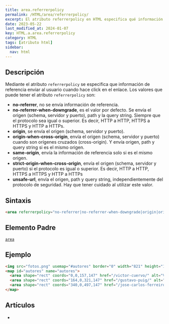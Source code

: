 ```yaml
---
title: area.referrerpolicy
permalink: /HTML/area/referrerpolicy/
excerpt: El atributo referrerpolicy en HTML especifica qué información de referencia enviar al usuario al hacer clic en un enlace. Los valores posibles son: no-referrer, no-referrer-when-downgrade, origin, origin-when-cross-origin, same-origin, strict-origin-when-cross-origin, unsafe-url.
date: 2023-05-22
last_modified_at: 2024-01-07
key: HTML.a.area.referrerpolicy
category: HTML
tags: [atributo html]
sidebar:
  nav: html
---
```


## Descripción


Mediante el atributo `referrerpolicy` se especifica que información de referencia enviar al usuario cuando hace click en el enlace. Los valores que puede tener el atributo `referrerpolicy` son:

- **no-referrer**, no se envía información de referencia.
- **no-referrer-when-downgrade**, es el valor por defecto. Se envía el origen (schema, servidor y puerto), path y la query string. Siempre que el protocolo sea igual o superior. Es decir, HTTP a HTTP, HTTPS a HTTPS y HTTP a HTTPs.
- **origin**, se envía el origen (schema, servidor y puerto).
- **origin-when-cross-origin**, envía el origen (schema, servidor y puerto) cuando son orígenes cruzados (cross-origin). Y envía origen, path y query string si es el mismo origen.
- **same-origin**, envía la información de referencia solo si es el mismo origen.
- **strict-origin-when-cross-origin**, envía el origen (schema, servidor y puerto) si el protocolo es igual o superior. Es decir, HTTP a HTTP, HTTPS a HTTPS y HTTP a HTTPs
- **unsafe-url**, envía el origen, path y query string, independientemente del protocolo de seguridad. Hay que tener cuidado al utilizar este valor.

## Sintaxis


```html
<area referrerpolicy="no-referrer|no-referrer-when-downgrade|origin|origin-when-cross-origin|same-origin|strict-origin-when-cross-origin|unsafe-url">
```


## Elemento Padre


[`area`](/HTML/area/)


## Ejemplo


```html
<img src="fotos.png" usemap="#autores" border="0" width="821" height="152" alt="Autores" />
<map id="autores" name="autores">
  <area shape="rect" coords="0,0,157,147" href="/victor-cuervo/" alt="Víctor Cuervo" rel="author" referrerpolicy="same-origin"/>
  <area shape="rect" coords="164,0,321,147" href="/gustavo-puig/" alt="Gustavo Puig" rel="author" referrerpolicy="same-origin"/>
  <area shape="rect" coords="340,0,497,147" href="/jose-carlos-ferreiro/" alt="José Carlos Ferreiro" rel="author" referrerpolicy="same-origin"/>
</map>
```


## Artículos

- 
